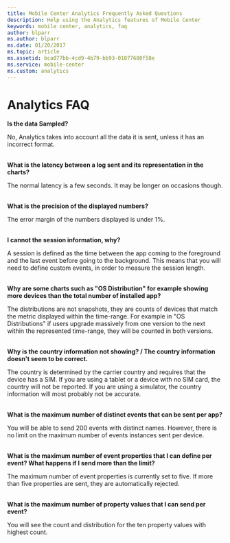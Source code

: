 ```yaml
---
title: Mobile Center Analytics Frequently Asked Questions
description: Help using the Analytics features of Mobile Center
keywords: mobile center, analytics, faq
author: blparr
ms.author: blparr
ms.date: 01/20/2017
ms.topic: article
ms.assetid: bca077bb-4cd9-4b79-bb93-01077680f58e
ms.service: mobile-center
ms.custom: analytics
---
```


# Analytics FAQ

**Is the data Sampled?**

No, Analytics takes into account all the data it is sent, unless it has an incorrect format.
<br><br>

**What is the latency between a log sent and its representation in the charts?**

The normal latency is a few seconds. It may be longer on occasions though.
<br><br>

**What is the precision of the displayed numbers?**

The error margin of the numbers displayed is under 1%.
<br><br>

**I cannot the session information, why?**

A session is defined as the time between the app coming to the foreground and the last event before going to the background. This means that you will need to define custom events, in order to measure the session length. 
<br><br>

**Why are some charts such as "OS Distribution" for example showing more devices than the total number of installed app?**

The distributions are not snapshots, they are counts of devices that match the metric displayed within the time-range. For example in "OS Distributions" if users upgrade massively from one version to the next within the represented time-range, they will be counted in both versions.
<br><br>

**Why is the country information not showing? / The country information doesn't seem to be correct.**

The country is determined by the carrier country and requires that the device has a SIM. If you are using a tablet or a device with no SIM card, the country will not be reported. If you are using a simulator, the country information will most probably not be accurate.
<br><br>

**What is the maximum number of distinct events that can be sent per app?**

You will be able to send 200 events with distinct names. However, there is no limit on the maximum number of events instances sent per device.
<br><br>

**What is the maximum number of event properties that I can define per event? What happens if I send more than the limit?**

The maximum number of event properties is currently set to five. If more than five properties are sent, they are automatically rejected.
<br><br>

**What is the maximum number of property values that I can send per event?**

You will see the count and distribution for the ten property values with highest count.
